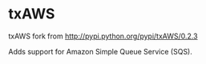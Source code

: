 txAWS
=====

txAWS 
fork from http://pypi.python.org/pypi/txAWS/0.2.3

Adds support for Amazon Simple Queue Service (SQS).

